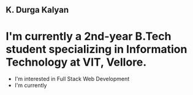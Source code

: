 ## K. Durga Kalyan

# I'm currently a 2nd-year B.Tech student specializing in Information Technology at VIT, Vellore. 

- I'm interested in Full Stack Web Development
- I'm currently 
<!--
**DURGAKALYAN27/DURGAKALYAN27** is a ✨ _special_ ✨ repository because its `README.md` (this file) appears on your GitHub profile.

Here are some ideas to get you started:

- 🔭 I’m currently working on ...
- 🌱 I’m currently learning ...
- 👯 I’m looking to collaborate on ...
- 🤔 I’m looking for help with ...
- 💬 Ask me about ...
- 📫 How to reach me: ...
- 😄 Pronouns: ...
- ⚡ Fun fact: ...
-->
